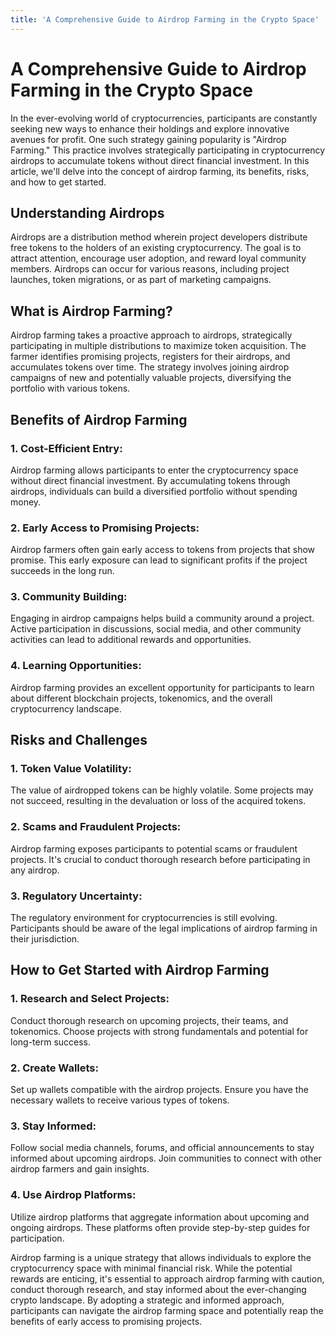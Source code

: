 ```yaml
---
title: 'A Comprehensive Guide to Airdrop Farming in the Crypto Space'
---
```


<h1 class="text-h2 font-weight-bold mb-8">A Comprehensive Guide to Airdrop Farming in the Crypto Space</h1>
In the ever-evolving world of cryptocurrencies, participants are constantly seeking new ways to enhance their holdings and explore innovative avenues for profit. One such strategy gaining popularity is "Airdrop Farming." This practice involves strategically participating in cryptocurrency airdrops to accumulate tokens without direct financial investment. In this article, we'll delve into the concept of airdrop farming, its benefits, risks, and how to get started.

## Understanding Airdrops

Airdrops are a distribution method wherein project developers distribute free tokens to the holders of an existing cryptocurrency. The goal is to attract attention, encourage user adoption, and reward loyal community members. Airdrops can occur for various reasons, including project launches, token migrations, or as part of marketing campaigns.

## What is Airdrop Farming?

Airdrop farming takes a proactive approach to airdrops, strategically participating in multiple distributions to maximize token acquisition. The farmer identifies promising projects, registers for their airdrops, and accumulates tokens over time. The strategy involves joining airdrop campaigns of new and potentially valuable projects, diversifying the portfolio with various tokens.

## Benefits of Airdrop Farming

### 1. **Cost-Efficient Entry:**

Airdrop farming allows participants to enter the cryptocurrency space without direct financial investment. By accumulating tokens through airdrops, individuals can build a diversified portfolio without spending money.

### 2. **Early Access to Promising Projects:**

Airdrop farmers often gain early access to tokens from projects that show promise. This early exposure can lead to significant profits if the project succeeds in the long run.

### 3. **Community Building:**

Engaging in airdrop campaigns helps build a community around a project. Active participation in discussions, social media, and other community activities can lead to additional rewards and opportunities.

### 4. **Learning Opportunities:**

Airdrop farming provides an excellent opportunity for participants to learn about different blockchain projects, tokenomics, and the overall cryptocurrency landscape.

## Risks and Challenges

### 1. **Token Value Volatility:**

The value of airdropped tokens can be highly volatile. Some projects may not succeed, resulting in the devaluation or loss of the acquired tokens.

### 2. **Scams and Fraudulent Projects:**

Airdrop farming exposes participants to potential scams or fraudulent projects. It's crucial to conduct thorough research before participating in any airdrop.

### 3. **Regulatory Uncertainty:**

The regulatory environment for cryptocurrencies is still evolving. Participants should be aware of the legal implications of airdrop farming in their jurisdiction.

## How to Get Started with Airdrop Farming

### 1. **Research and Select Projects:**

Conduct thorough research on upcoming projects, their teams, and tokenomics. Choose projects with strong fundamentals and potential for long-term success.

### 2. **Create Wallets:**

Set up wallets compatible with the airdrop projects. Ensure you have the necessary wallets to receive various types of tokens.

### 3. **Stay Informed:**

Follow social media channels, forums, and official announcements to stay informed about upcoming airdrops. Join communities to connect with other airdrop farmers and gain insights.

### 4. **Use Airdrop Platforms:**

Utilize airdrop platforms that aggregate information about upcoming and ongoing airdrops. These platforms often provide step-by-step guides for participation.

Airdrop farming is a unique strategy that allows individuals to explore the cryptocurrency space with minimal financial risk. While the potential rewards are enticing, it's essential to approach airdrop farming with caution, conduct thorough research, and stay informed about the ever-changing crypto landscape. By adopting a strategic and informed approach, participants can navigate the airdrop farming space and potentially reap the benefits of early access to promising projects.
